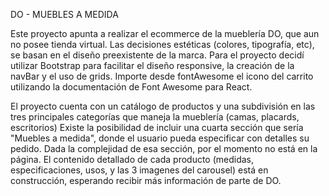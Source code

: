 DO - MUEBLES A MEDIDA

Este proyecto apunta a realizar el ecommerce de la mueblería DO, que aun no posee tienda virtual.
Las decisiones estéticas (colores, tipografía, etc), se basan en el diseño preexistente de la marca.
Para el proyecto decidí utilizar Bootstrap para facilitar el diseño responsive, la creación de la navBar y el uso de grids.
Importe desde fontAwesome el icono del carrito utilizando la documentación de Font Awesome para React.

El proyecto cuenta con un catálogo de productos y una subdivisión en las tres principales categorías que maneja la mueblería (camas, placards, escritorios)
Existe la posibilidad de incluir una cuarta sección que sería "Muebles a medida", donde el usuario pueda especificar con detalles su pedido. 
Dada la complejidad de esa sección, por el momento no está en la página.
El contenido detallado de cada producto (medidas, especificaciones, usos, y las 3 imagenes del carousel) está en construcción, esperando recibir más información de parte de DO.
